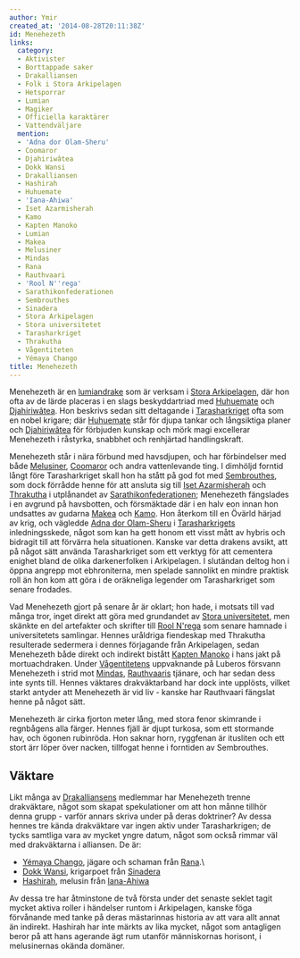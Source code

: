 ```yaml
---
author: Ymir
created_at: '2014-08-28T20:11:38Z'
id: Menehezeth
links:
  category:
  - Aktivister
  - Borttappade saker
  - Drakalliansen
  - Folk i Stora Arkipelagen
  - Hetsporrar
  - Lumian
  - Magiker
  - Officiella karaktärer
  - Vattendväljare
  mention:
  - 'Adna dor Olam-Sheru'
  - Coomaror
  - Djahiriwâtea
  - Dokk Wansi
  - Drakalliansen
  - Hashirah
  - Huhuemate
  - 'Iana-Ahiwa'
  - Iset Azarmisherah
  - Kamo
  - Kapten Manoko
  - Lumian
  - Makea
  - Melusiner
  - Mindas
  - Rana
  - Rauthvaari
  - 'Rool N''rega'
  - Sarathikonfederationen
  - Sembrouthes
  - Sinadera
  - Stora Arkipelagen
  - Stora universitetet
  - Tarasharkriget
  - Thrakutha
  - Vågentiteten
  - Yémaya Chango
title: Menehezeth
---
```


Menehezeth är en [lumiandrake] som är verksam i [Stora Arkipelagen], där hon ofta av de lärde
placeras i en slags beskyddartriad med [Huhuemate] och [Djahiriwâtea]. Hon beskrivs sedan sitt
deltagande i [Tarasharkriget] ofta som en nobel krigare; där [Huhuemate] står för djupa tankar och
långsiktiga planer och [Djahiriwâtea] för förbjuden kunskap och mörk magi excellerar Menehezeth i
råstyrka, snabbhet och renhjärtad handlingskraft.

Menehezeth står i nära förbund med havsdjupen, och har förbindelser med både [Melusiner], [Coomaror]
och andra vattenlevande ting. I dimhöljd forntid långt före Tarasharkriget skall hon ha stått på god
fot med [Sembrouthes], som dock förrådde henne för att ansluta sig till [Iset Azarmisherah] och
[Thrakutha] i utplånandet av [Sarathikonfederationen]; Menehezeth fängslades i en avgrund på
havsbotten, och försmäktade där i en halv eon innan hon undsattes av gudarna [Makea] och [Kamo]. Hon
återkom till en Övärld härjad av krig, och vägledde [Adna dor Olam-Sheru] i
[Tarasharkrigets][Tarasharkriget] inledningsskede, något som kan ha gett honom ett visst mått av
hybris och bidragit till att förvärra hela situationen. Kanske var detta drakens avsikt, att på
något sätt använda Tarasharkriget som ett verktyg för att cementera enighet bland de olika
darkenerfolken i Arkipelagen. I slutändan deltog hon i öppna angrepp mot ebhroniterna, men spelade
sannolikt en mindre praktisk roll än hon kom att göra i de oräkneliga legender om Tarasharkriget som
senare frodades.

Vad Menehezeth gjort på senare år är oklart; hon hade, i motsats till vad många tror, inget direkt
att göra med grundandet av [Stora universitetet], men skänkte en del artefakter och skrifter till
[Rool N'rega] som senare hamnade i universitetets samlingar. Hennes uråldriga fiendeskap med
Thrakutha resulterade sedermera i dennes förjagande från Arkipelagen, sedan Menehezeth både direkt
och indirekt bistått [Kapten Manoko] i hans jakt på mortuachdraken. Under [Vågentitetens]
uppvaknande på Luberos försvann Menehezeth i strid mot [Mindas], [Rauthvaaris] tjänare, och har
sedan dess inte synts till. Hennes väktares drakväktarband har dock inte upplösts, vilket starkt
antyder att Menehezeth är vid liv - kanske har Rauthvaari fängslat henne på något sätt.

Menehezeth är cirka fjorton meter lång, med stora fenor skimrande i regnbågens alla färger. Hennes
fjäll är djupt turkosa, som ett stormande hav, och ögonen rubinröda. Hon saknar horn, ryggfenan är
itusliten och ett stort ärr löper över nacken, tillfogat henne i forntiden av Sembrouthes.

Väktare
-------

Likt många av [Drakalliansens] medlemmar har Menehezeth trenne drakväktare, något som skapat
spekulationer om att hon månne tillhör denna grupp - varför annars skriva under på deras doktriner?
Av dessa hennes tre kända drakväktare var ingen aktiv under Tarasharkrigen; de tycks samtliga vara
av mycket yngre datum, något som också rimmar väl med drakväktarna i alliansen. De är:

-   [Yémaya Chango], jägare och schaman från [Rana].\
-   [Dokk Wansi], krigarpoet från [Sinadera]
-   [Hashirah], melusin från [Iana-Ahiwa]

Av dessa tre har åtminstone de två första under det senaste seklet tagit mycket aktiva roller i
händelser runtom i Arkipelagen, kanske föga förvånande med tanke på deras mästarinnas historia av
att vara allt annat än indirekt. Hashirah har inte märkts av lika mycket, något som antagligen beror
på att hans agerande ägt rum utanför människornas horisont, i melusinernas okända domäner.

  [lumiandrake]: Lumian
  [Stora Arkipelagen]: Stora_Arkipelagen
  [Huhuemate]: Huhuemate
  [Djahiriwâtea]: Djahiriwâtea
  [Tarasharkriget]: Tarasharkriget
  [Melusiner]: Melusiner
  [Coomaror]: Coomaror
  [Sembrouthes]: Sembrouthes
  [Iset Azarmisherah]: Iset_Azarmisherah
  [Thrakutha]: Thrakutha
  [Sarathikonfederationen]: Sarathikonfederationen
  [Makea]: Makea
  [Kamo]: Kamo
  [Adna dor Olam-Sheru]: Adna_dor_Olam-Sheru
  [Stora universitetet]: Stora_universitetet
  [Rool N'rega]: Rool_Nrega
  [Kapten Manoko]: Kapten_Manoko
  [Vågentitetens]: Vågentiteten
  [Mindas]: Mindas
  [Rauthvaaris]: Rauthvaari
  [Drakalliansens]: Drakalliansen
  [Yémaya Chango]: Yémaya_Chango
  [Rana]: Rana
  [Dokk Wansi]: Dokk_Wansi
  [Sinadera]: Sinadera
  [Hashirah]: Hashirah
  [Iana-Ahiwa]: Iana-Ahiwa